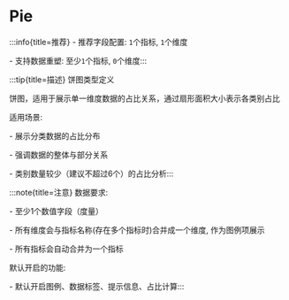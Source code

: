 # Pie

:::info{title=推荐}
\- 推荐字段配置: `1`个指标, `1`个维度

\- 支持数据重塑: 至少`1`个指标, `0`个维度:::


 

:::tip{title=描述}
饼图类型定义



饼图，适用于展示单一维度数据的占比关系，通过扇形面积大小表示各类别占比

适用场景:

\- 展示分类数据的占比分布

\- 强调数据的整体与部分关系

\- 类别数量较少（建议不超过6个）的占比分析:::


 

:::note{title=注意}
数据要求:

\- 至少1个数值字段（度量）

\- 所有维度会与指标名称(存在多个指标时)合并成一个维度, 作为图例项展示

\- 所有指标会自动合并为一个指标

默认开启的功能:

\- 默认开启图例、数据标签、提示信息、占比计算:::


 

